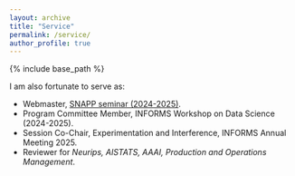 ```yaml
---
layout: archive
title: "Service"
permalink: /service/
author_profile: true
---
```


{% include base_path %}

I am also fortunate to serve as:  

- Webmaster, [SNAPP seminar (2024-2025)](https://sites.google.com/view/snappseminar/).  
- Program Committee Member, INFORMS Workshop on Data Science (2024-2025).  
- Session Co-Chair, Experimentation and Interference, INFORMS Annual Meeting 2025.
- Reviewer for *Neurips, AISTATS, AAAI, Production and Operations Management*.  